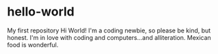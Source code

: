 # hello-world
My first repository
Hi World! I'm a coding newbie, so please be kind, but honest. I'm in love with coding and computers...and alliteration.
Mexican food is wonderful.
